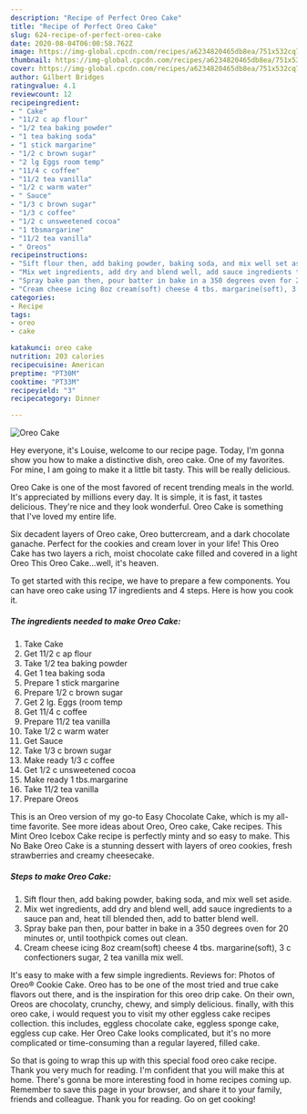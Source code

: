 ```yaml
---
description: "Recipe of Perfect Oreo Cake"
title: "Recipe of Perfect Oreo Cake"
slug: 624-recipe-of-perfect-oreo-cake
date: 2020-08-04T06:00:58.762Z
image: https://img-global.cpcdn.com/recipes/a6234820465db8ea/751x532cq70/oreo-cake-recipe-main-photo.jpg
thumbnail: https://img-global.cpcdn.com/recipes/a6234820465db8ea/751x532cq70/oreo-cake-recipe-main-photo.jpg
cover: https://img-global.cpcdn.com/recipes/a6234820465db8ea/751x532cq70/oreo-cake-recipe-main-photo.jpg
author: Gilbert Bridges
ratingvalue: 4.1
reviewcount: 12
recipeingredient:
- " Cake"
- "11/2 c ap flour"
- "1/2 tea baking powder"
- "1 tea baking soda"
- "1 stick margarine"
- "1/2 c brown sugar"
- "2 lg Eggs room temp"
- "11/4 c coffee"
- "11/2 tea vanilla"
- "1/2 c warm water"
- " Sauce"
- "1/3 c brown sugar"
- "1/3 c coffee"
- "1/2 c unsweetened cocoa"
- "1 tbsmargarine"
- "11/2 tea vanilla"
- " Oreos"
recipeinstructions:
- "Sift flour then, add baking powder, baking soda, and mix well set aside."
- "Mix wet ingredients, add dry and blend well, add sauce ingredients to a sauce pan and, heat till blended then, add to batter blend well."
- "Spray bake pan then, pour batter in bake in a 350 degrees oven for 20 minutes or, until toothpick comes out clean."
- "Cream cheese icing 8oz cream(soft) cheese 4 tbs. margarine(soft), 3 c confectioners sugar, 2 tea vanilla mix well."
categories:
- Recipe
tags:
- oreo
- cake

katakunci: oreo cake 
nutrition: 203 calories
recipecuisine: American
preptime: "PT30M"
cooktime: "PT33M"
recipeyield: "3"
recipecategory: Dinner

---
```



![Oreo Cake](https://img-global.cpcdn.com/recipes/a6234820465db8ea/751x532cq70/oreo-cake-recipe-main-photo.jpg)

Hey everyone, it's Louise, welcome to our recipe page. Today, I'm gonna show you how to make a distinctive dish, oreo cake. One of my favorites. For mine, I am going to make it a little bit tasty. This will be really delicious.

Oreo Cake is one of the most favored of recent trending meals in the world. It's appreciated by millions every day. It is simple, it is fast, it tastes delicious. They're nice and they look wonderful. Oreo Cake is something that I've loved my entire life.

Six decadent layers of Oreo cake, Oreo buttercream, and a dark chocolate ganache. Perfect for the cookies and cream lover in your life! This Oreo Cake has two layers a rich, moist chocolate cake filled and covered in a light Oreo This Oreo Cake…well, it&#39;s heaven.


To get started with this recipe, we have to prepare a few components. You can have oreo cake using 17 ingredients and 4 steps. Here is how you cook it.

<!--inarticleads1-->

##### The ingredients needed to make Oreo Cake:

1. Take  Cake
1. Get 11/2 c ap flour
1. Take 1/2 tea baking powder
1. Get 1 tea baking soda
1. Prepare 1 stick margarine
1. Prepare 1/2 c brown sugar
1. Get 2 lg. Eggs (room temp
1. Get 11/4 c coffee
1. Prepare 11/2 tea vanilla
1. Take 1/2 c warm water
1. Get  Sauce
1. Take 1/3 c brown sugar
1. Make ready 1/3 c coffee
1. Get 1/2 c unsweetened cocoa
1. Make ready 1 tbs.margarine
1. Take 11/2 tea vanilla
1. Prepare  Oreos


This is an Oreo version of my go-to Easy Chocolate Cake, which is my all-time favorite. See more ideas about Oreo, Oreo cake, Cake recipes. This Mint Oreo Icebox Cake recipe is perfectly minty and so easy to make. This No Bake Oreo Cake is a stunning dessert with layers of oreo cookies, fresh strawberries and creamy cheesecake. 

<!--inarticleads2-->

##### Steps to make Oreo Cake:

1. Sift flour then, add baking powder, baking soda, and mix well set aside.
1. Mix wet ingredients, add dry and blend well, add sauce ingredients to a sauce pan and, heat till blended then, add to batter blend well.
1. Spray bake pan then, pour batter in bake in a 350 degrees oven for 20 minutes or, until toothpick comes out clean.
1. Cream cheese icing 8oz cream(soft) cheese 4 tbs. margarine(soft), 3 c confectioners sugar, 2 tea vanilla mix well.


It&#39;s easy to make with a few simple ingredients. Reviews for: Photos of Oreo® Cookie Cake. Oreo has to be one of the most tried and true cake flavors out there, and is the inspiration for this oreo drip cake. On their own, Oreos are chocolaty, crunchy, chewy, and simply delicious. finally, with this oreo cake, i would request you to visit my other eggless cake recipes collection. this includes, eggless chocolate cake, eggless sponge cake, eggless cup cake. Her Oreo Cake looks complicated, but it&#39;s no more complicated or time-consuming than a regular layered, filled cake. 

So that is going to wrap this up with this special food oreo cake recipe. Thank you very much for reading. I'm confident that you will make this at home. There's gonna be more interesting food in home recipes coming up. Remember to save this page in your browser, and share it to your family, friends and colleague. Thank you for reading. Go on get cooking!
